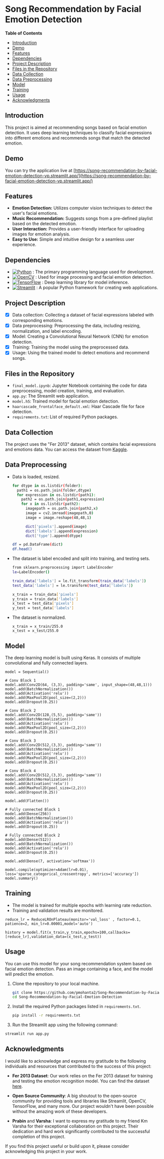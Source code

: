 # Song Recommendation by Facial Emotion Detection

**Table of Contents**
- [Introduction](#introduction)
- [Demo](#Demo)
- [Features](#Features)
- [Dependencies](#Dependencies)
- [Project Description](#project-description)
- [Files in the Repository](#files-in-the-repository)
- [Data Collection](#data-collection)
- [Data Preprocessing](#data-preprocessing)
- [Model](#model)
- [Training](#training)
- [Usage](#usage)
- [Acknowledgments](#Acknowledgments)

## Introduction

This project is aimed at recommending songs based on facial emotion detection. It uses deep learning techniques to classify facial expressions into different emotions and recommends songs that match the detected emotion.

## Demo

You can try the application live at [https://song-recommendation-by-facial-emotion-detection-vp.streamlit.app/](https://song-recommendation-by-facial-emotion-detection-vp.streamlit.app/)

## Features

- **Emotion Detection:** Utilizes computer vision techniques to detect the user's facial emotions.
- **Music Recommendation:** Suggests songs from a pre-defined playlist based on the detected emotion.
- **User Interaction:** Provides a user-friendly interface for uploading images for emotion analysis.
- **Easy to Use:** Simple and intuitive design for a seamless user experience.

## Dependencies

* [![Python][python]][Python-url] : The primary programming language used for development.
* [![OpenCV][opencv]][OpenCV-url] : Used for image processing and facial emotion detection.
* [![TensorFlow][tensorflow]][TensorFlow-url] : Deep learning library for model inference.
* [![Streamlit][Streamlit.io]][Streamlit-url] : A popular Python framework for creating web applications.



## Project Description

- [x] Data collection: Collecting a dataset of facial expressions labeled with corresponding emotions.
- [x] Data preprocessing: Preprocessing the data, including resizing, normalization, and label encoding.
- [x] Model: Creating a Convolutional Neural Network (CNN) for emotion detection.
- [x] Training: Training the model using the preprocessed data.
- [x] Usage: Using the trained model to detect emotions and recommend songs.

## Files in the Repository

- `final_model.ipynb`: Jupyter Notebook containing the code for data preprocessing, model creation, training, and evaluation.
- `app.py`: The Streamlit web application.
- `model.h5`: Trained model for facial emotion detection.
- `haarcascade_frontalface_default.xml`: Haar Cascade file for face detection.
- `requirements.txt`: List of required Python packages.

## Data Collection

The project uses the "Fer 2013" dataset, which contains facial expressions and emotions data. You can access the dataset from [Kaggle](https://www.kaggle.com/datasets/ashishpatel26/facial-expression-recognitionferchallenge).


## Data Preprocessing

- Data is loaded, resized.

  ```bash
  for dtype in os.listdir(folder):
    path1 = os.path.join(folder,dtype)
    for expression in os.listdir(path1):
      path2 = os.path.join(path1,expression)
      for x in os.listdir(path2):
        imagepath = os.path.join(path2,x)
        image = cv2.imread(imagepath,0)
        image = image.reshape(48,48,1)
  
        dict['pixels'].append(image)
        dict['labels'].append(expression)
        dict['type'].append(dtype)
  
  df = pd.DataFrame(dict)
  df.head()
  ```

- The dataset is label encoded and split into training, and testing sets.
  ```bash
  from sklearn.preprocessing import LabelEncoder
  le=LabelEncoder()
  
  train_data['labels'] = le.fit_transform(train_data['labels'])
  test_data['labels'] = le.transform(test_data['labels'])
  ```
  ```bash
  x_train = train_data['pixels']
  y_train = train_data['labels']
  x_test = test_data['pixels']
  y_test = test_data['labels']
  ```
- The dataset is normalized.
  ```code
  x_train = x_train/255.0
  x_test = x_test/255.0
  ```

## Model

The deep learning model is built using Keras. It consists of multiple convolutional and fully connected layers.
```code
model = Sequential()

# Conv Block 1
model.add(Conv2D(64, (3,3), padding='same', input_shape=(48,48,1)))
model.add(BatchNormalization())
model.add(Activation('relu'))
model.add(MaxPool2D(pool_size=(2,2)))
model.add(Dropout(0.25))

# Conv Block 2
model.add(Conv2D(128,(5,5), padding='same'))
model.add(BatchNormalization())
model.add(Activation('relu'))
model.add(MaxPool2D(pool_size=(2,2)))
model.add(Dropout(0.25))

# Conv Block 3
model.add(Conv2D(512,(3,3), padding='same'))
model.add(BatchNormalization())
model.add(Activation('relu'))
model.add(MaxPool2D(pool_size=(2,2)))
model.add(Dropout(0.25))

# Conv Block 4
model.add(Conv2D(512,(3,3), padding='same'))
model.add(BatchNormalization())
model.add(Activation('relu'))
model.add(MaxPool2D(pool_size=(2,2)))
model.add(Dropout(0.25))

model.add(Flatten())

# Fully connected Block 1
model.add(Dense(256))
model.add(BatchNormalization())
model.add(Activation('relu'))
model.add(Dropout(0.25))

# Fully connected Block 2
model.add(Dense(512))
model.add(BatchNormalization())
model.add(Activation('relu'))
model.add(Dropout(0.25))

model.add(Dense(7, activation='softmax'))

model.compile(optimizer=Adam(lr=0.01), loss='sparse_categorical_crossentropy', metrics=['accuracy'])
model.summary()
```

## Training

- The model is trained for multiple epochs with learning rate reduction.
- Training and validation results are monitored.


```code
reduce_lr = ReduceLROnPlateau(monitor='val_loss' , factor=0.1, patience=2, min_lr=0.00001,model='auto')
```
```code
history = model.fit(x_train,y_train,epochs=100,callbacks= [reduce_lr],validation_data=(x_test,y_test))
```

## Usage

You can use this model for your song recommendation system based on facial emotion detection. Pass an image containing a face, and the model will predict the emotion.

1. Clone the repository to your local machine.
   
   ```bash
   git clone https://github.com/pmohanta2/Song-Recommendation-by-Facial-Emotion-Detection.git
   cd Song-Recommendation-by-Facial-Emotion-Detection
   ```
2. Install the required Python packages listed in `requirements.txt`.

   ```bash
   pip install -r requirements.txt
   ```
  
3. Run the Streamlit app using the following command:

  ```bash
  streamlit run app.py
  ```

## Acknowledgments

I would like to acknowledge and express my gratitude to the following individuals and resources that contributed to the success of this project:

- **Fer 2013 Dataset**: Our work relies on the Fer 2013 dataset for training and testing the emotion recognition model. You can find the dataset [here](https://www.kaggle.com/datasets/ashishpatel26/facial-expression-recognitionferchallenge).

- **Open Source Community**: A big shoutout to the open-source community for providing tools and libraries like Streamlit, OpenCV, TensorFlow, and many more. Our project wouldn't have been possible without the amazing work of these developers.

- **Prabin** and **Varsha**: I want to express my gratitude to my friend Km Varsha for their exceptional collaboration on this project. Their dedication and hard work significantly contributed to the successful completion of this project.

If you find this project useful or build upon it, please consider acknowledging this project in your work.





<!-- MARKDOWN LINKS & IMAGES -->
[python]:https://img.shields.io/badge/Python-blue?logo=python&logoColor=yellow
[Python-url]:https://www.python.org/
[opencv]:https://img.shields.io/badge/OpenCV-DD0031?logo=opencv&logoColor=black
[OpenCV-url]:https://opencv.org/
[tensorflow]: https://img.shields.io/badge/TensorFlow-95A5A6?style=flat_square&logo=tensorflow&logoColor=black
[TensorFlow-url]:https://www.tensorflow.org/
[Streamlit.io]:https://img.shields.io/badge/Streamlit-green?logo=streamlit&logoColor=black
[Streamlit-url]:https://streamlit.io/
